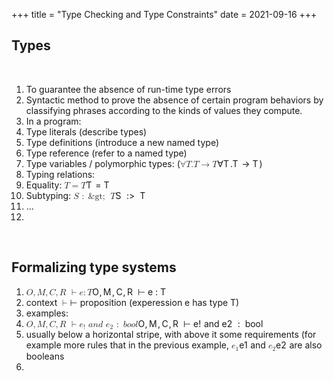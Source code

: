 +++
title = "Type Checking and Type Constraints"
date = 2021-09-16
+++
<h2 id="types">Types</h2><p><br></p><ol><li>To guarantee the absence of run-time type errors</li><li>Syntactic method to prove the absence of certain program behaviors by classifying phrases according to the kinds of values they compute.</li><li>In a program:</li><li class="ql-indent-1">Type literals (describe types)</li><li class="ql-indent-1">Type definitions (introduce a new named type)</li><li class="ql-indent-1">Type reference (refer to a named type)</li><li class="ql-indent-1">Type variables / polymorphic types:  (<span class="ql-formula" data-value="\forall T.T\to T">﻿<span contenteditable="false"><span class="katex"><span class="katex-mathml"><math><semantics><mrow><mi mathvariant="normal">∀</mi><mi>T</mi><mi mathvariant="normal">.</mi><mi>T</mi><mo>→</mo><mi>T</mi></mrow><annotation encoding="application/x-tex">\forall T.T\to T</annotation></semantics></math></span><span class="katex-html" aria-hidden="true"><span class="base"><span class="strut" style="height: 0.69444em; vertical-align: 0em;"></span><span class="mord">∀</span><span style="margin-right: 0.13889em;" class="mord mathdefault">T</span><span class="mord">.</span><span style="margin-right: 0.13889em;" class="mord mathdefault">T</span><span class="mspace" style="margin-right: 0.2777777777777778em;"></span><span class="mrel">→</span><span class="mspace" style="margin-right: 0.2777777777777778em;"></span></span><span class="base"><span class="strut" style="height: 0.68333em; vertical-align: 0em;"></span><span style="margin-right: 0.13889em;" class="mord mathdefault">T</span></span></span></span></span>﻿</span>)</li><li>Typing relations:</li><li class="ql-indent-1">Equality: <span class="ql-formula" data-value="T=T">﻿<span contenteditable="false"><span class="katex"><span class="katex-mathml"><math><semantics><mrow><mi>T</mi><mo>=</mo><mi>T</mi></mrow><annotation encoding="application/x-tex">T=T</annotation></semantics></math></span><span class="katex-html" aria-hidden="true"><span class="base"><span class="strut" style="height: 0.68333em; vertical-align: 0em;"></span><span style="margin-right: 0.13889em;" class="mord mathdefault">T</span><span class="mspace" style="margin-right: 0.2777777777777778em;"></span><span class="mrel">=</span><span class="mspace" style="margin-right: 0.2777777777777778em;"></span></span><span class="base"><span class="strut" style="height: 0.68333em; vertical-align: 0em;"></span><span style="margin-right: 0.13889em;" class="mord mathdefault">T</span></span></span></span></span>﻿</span> </li><li class="ql-indent-1">Subtyping: <span class="ql-formula" data-value="S\ :>\ T">﻿<span contenteditable="false"><span class="katex"><span class="katex-mathml"><math><semantics><mrow><mi>S</mi><mtext>&nbsp;</mtext><mo>:</mo><mo>&amp;gt;</mo><mtext>&nbsp;</mtext><mi>T</mi></mrow><annotation encoding="application/x-tex">S\ :&amp;gt;\ T</annotation></semantics></math></span><span class="katex-html" aria-hidden="true"><span class="base"><span class="strut" style="height: 0.68333em; vertical-align: 0em;"></span><span style="margin-right: 0.05764em;" class="mord mathdefault">S</span><span class="mspace" style="margin-right: 0.2777777777777778em;"></span><span class="mspace">&nbsp;</span><span class="mrel">:</span></span><span class="base"><span class="strut" style="height: 0.5782em; vertical-align: -0.0391em;"></span><span class="mrel">&gt;</span><span class="mspace" style="margin-right: 0.2777777777777778em;"></span><span class="mspace">&nbsp;</span></span><span class="base"><span class="strut" style="height: 0.68333em; vertical-align: 0em;"></span><span style="margin-right: 0.13889em;" class="mord mathdefault">T</span></span></span></span></span>﻿</span> </li><li class="ql-indent-1">...</li><li><br></li></ol><p><br></p><h2 id="formalizing-type-systems">Formalizing type systems</h2><ol><li><span class="ql-formula" data-value="O,M,C,R\ \vdash e:T">﻿<span contenteditable="false"><span class="katex"><span class="katex-mathml"><math><semantics><mrow><mi>O</mi><mo separator="true">,</mo><mi>M</mi><mo separator="true">,</mo><mi>C</mi><mo separator="true">,</mo><mi>R</mi><mtext>&nbsp;</mtext><mo>⊢</mo><mi>e</mi><mo>:</mo><mi>T</mi></mrow><annotation encoding="application/x-tex">O,M,C,R\ \vdash e:T</annotation></semantics></math></span><span class="katex-html" aria-hidden="true"><span class="base"><span class="strut" style="height: 0.8888799999999999em; vertical-align: -0.19444em;"></span><span style="margin-right: 0.02778em;" class="mord mathdefault">O</span><span class="mpunct">,</span><span class="mspace" style="margin-right: 0.16666666666666666em;"></span><span style="margin-right: 0.10903em;" class="mord mathdefault">M</span><span class="mpunct">,</span><span class="mspace" style="margin-right: 0.16666666666666666em;"></span><span style="margin-right: 0.07153em;" class="mord mathdefault">C</span><span class="mpunct">,</span><span class="mspace" style="margin-right: 0.16666666666666666em;"></span><span style="margin-right: 0.00773em;" class="mord mathdefault">R</span><span class="mspace" style="margin-right: 0.2777777777777778em;"></span><span class="mspace">&nbsp;</span><span class="mrel">⊢</span><span class="mspace" style="margin-right: 0.2777777777777778em;"></span></span><span class="base"><span class="strut" style="height: 0.43056em; vertical-align: 0em;"></span><span class="mord mathdefault">e</span><span class="mspace" style="margin-right: 0.2777777777777778em;"></span><span class="mrel">:</span><span class="mspace" style="margin-right: 0.2777777777777778em;"></span></span><span class="base"><span class="strut" style="height: 0.68333em; vertical-align: 0em;"></span><span style="margin-right: 0.13889em;" class="mord mathdefault">T</span></span></span></span></span>﻿</span> </li><li>context <span class="ql-formula" data-value="\vdash">﻿<span contenteditable="false"><span class="katex"><span class="katex-mathml"><math><semantics><mrow><mo>⊢</mo></mrow><annotation encoding="application/x-tex">\vdash</annotation></semantics></math></span><span class="katex-html" aria-hidden="true"><span class="base"><span class="strut" style="height: 0.69444em; vertical-align: 0em;"></span><span class="mrel">⊢</span></span></span></span></span>﻿</span> proposition (experession e has type T)</li><li>examples:</li><li class="ql-indent-1"><span class="ql-formula" data-value="O,M,C,R\ \vdash e_!\ and\ e_2\ :\ bool">﻿<span contenteditable="false"><span class="katex"><span class="katex-mathml"><math><semantics><mrow><mi>O</mi><mo separator="true">,</mo><mi>M</mi><mo separator="true">,</mo><mi>C</mi><mo separator="true">,</mo><mi>R</mi><mtext>&nbsp;</mtext><mo>⊢</mo><msub><mi>e</mi><mo>!</mo></msub><mtext>&nbsp;</mtext><mi>a</mi><mi>n</mi><mi>d</mi><mtext>&nbsp;</mtext><msub><mi>e</mi><mn>2</mn></msub><mtext>&nbsp;</mtext><mo>:</mo><mtext>&nbsp;</mtext><mi>b</mi><mi>o</mi><mi>o</mi><mi>l</mi></mrow><annotation encoding="application/x-tex">O,M,C,R\ \vdash e_!\ and\ e_2\ :\ bool</annotation></semantics></math></span><span class="katex-html" aria-hidden="true"><span class="base"><span class="strut" style="height: 0.8888799999999999em; vertical-align: -0.19444em;"></span><span style="margin-right: 0.02778em;" class="mord mathdefault">O</span><span class="mpunct">,</span><span class="mspace" style="margin-right: 0.16666666666666666em;"></span><span style="margin-right: 0.10903em;" class="mord mathdefault">M</span><span class="mpunct">,</span><span class="mspace" style="margin-right: 0.16666666666666666em;"></span><span style="margin-right: 0.07153em;" class="mord mathdefault">C</span><span class="mpunct">,</span><span class="mspace" style="margin-right: 0.16666666666666666em;"></span><span style="margin-right: 0.00773em;" class="mord mathdefault">R</span><span class="mspace" style="margin-right: 0.2777777777777778em;"></span><span class="mspace">&nbsp;</span><span class="mrel">⊢</span><span class="mspace" style="margin-right: 0.2777777777777778em;"></span></span><span class="base"><span class="strut" style="height: 0.84444em; vertical-align: -0.15em;"></span><span class="mord"><span class="mord mathdefault">e</span><span class="msupsub"><span class="vlist-t vlist-t2"><span class="vlist-r"><span class="vlist" style="height: 0.33610799999999996em;"><span class="" style="top: -2.5500000000000003em; margin-left: 0em; margin-right: 0.05em;"><span class="pstrut" style="height: 2.7em;"></span><span class="sizing reset-size6 size3 mtight"><span class="mclose mtight">!</span></span></span></span><span class="vlist-s">​</span></span><span class="vlist-r"><span class="vlist" style="height: 0.15em;"><span class=""></span></span></span></span></span></span><span class="mspace">&nbsp;</span><span class="mord mathdefault">a</span><span class="mord mathdefault">n</span><span class="mord mathdefault">d</span><span class="mspace">&nbsp;</span><span class="mord"><span class="mord mathdefault">e</span><span class="msupsub"><span class="vlist-t vlist-t2"><span class="vlist-r"><span class="vlist" style="height: 0.30110799999999993em;"><span class="" style="top: -2.5500000000000003em; margin-left: 0em; margin-right: 0.05em;"><span class="pstrut" style="height: 2.7em;"></span><span class="sizing reset-size6 size3 mtight"><span class="mord mtight">2</span></span></span></span><span class="vlist-s">​</span></span><span class="vlist-r"><span class="vlist" style="height: 0.15em;"><span class=""></span></span></span></span></span></span><span class="mspace" style="margin-right: 0.2777777777777778em;"></span><span class="mspace">&nbsp;</span><span class="mrel">:</span><span class="mspace" style="margin-right: 0.2777777777777778em;"></span><span class="mspace">&nbsp;</span></span><span class="base"><span class="strut" style="height: 0.69444em; vertical-align: 0em;"></span><span class="mord mathdefault">b</span><span class="mord mathdefault">o</span><span class="mord mathdefault">o</span><span style="margin-right: 0.01968em;" class="mord mathdefault">l</span></span></span></span></span>﻿</span> </li><li>usually below a horizontal stripe, with above it some requirements (for example more rules that in the previous example, <span class="ql-formula" data-value="e_1">﻿<span contenteditable="false"><span class="katex"><span class="katex-mathml"><math><semantics><mrow><msub><mi>e</mi><mn>1</mn></msub></mrow><annotation encoding="application/x-tex">e_1</annotation></semantics></math></span><span class="katex-html" aria-hidden="true"><span class="base"><span class="strut" style="height: 0.58056em; vertical-align: -0.15em;"></span><span class="mord"><span class="mord mathdefault">e</span><span class="msupsub"><span class="vlist-t vlist-t2"><span class="vlist-r"><span class="vlist" style="height: 0.30110799999999993em;"><span class="" style="top: -2.5500000000000003em; margin-left: 0em; margin-right: 0.05em;"><span class="pstrut" style="height: 2.7em;"></span><span class="sizing reset-size6 size3 mtight"><span class="mord mtight">1</span></span></span></span><span class="vlist-s">​</span></span><span class="vlist-r"><span class="vlist" style="height: 0.15em;"><span class=""></span></span></span></span></span></span></span></span></span></span>﻿</span> and <span class="ql-formula" data-value="e_2">﻿<span contenteditable="false"><span class="katex"><span class="katex-mathml"><math><semantics><mrow><msub><mi>e</mi><mn>2</mn></msub></mrow><annotation encoding="application/x-tex">e_2</annotation></semantics></math></span><span class="katex-html" aria-hidden="true"><span class="base"><span class="strut" style="height: 0.58056em; vertical-align: -0.15em;"></span><span class="mord"><span class="mord mathdefault">e</span><span class="msupsub"><span class="vlist-t vlist-t2"><span class="vlist-r"><span class="vlist" style="height: 0.30110799999999993em;"><span class="" style="top: -2.5500000000000003em; margin-left: 0em; margin-right: 0.05em;"><span class="pstrut" style="height: 2.7em;"></span><span class="sizing reset-size6 size3 mtight"><span class="mord mtight">2</span></span></span></span><span class="vlist-s">​</span></span><span class="vlist-r"><span class="vlist" style="height: 0.15em;"><span class=""></span></span></span></span></span></span></span></span></span></span>﻿</span> are also booleans</li><li><br></li></ol><p><br></p><p><br></p>
